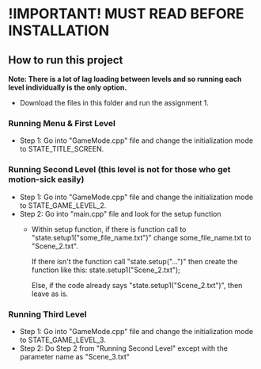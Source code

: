 # !IMPORTANT! MUST READ BEFORE INSTALLATION 

## How to run this project 

**Note: There is a lot of lag loading between levels and so running each level individually is the only option.**

* Download the files in this folder and run the assignment 1. 

### Running Menu & First Level

* Step 1: Go into "GameMode.cpp" file and change the initialization mode to STATE_TITLE_SCREEN. 
  
### Running Second Level (this level is not for those who get motion-sick easily)

* Step 1: Go into "GameMode.cpp" file and change the initialization mode to STATE_GAME_LEVEL_2. 
* Step 2: Go into "main.cpp" file and look for the setup function
  * Within setup function, if there is function call to "state.setup1("some_file_name.txt")"
    change some_file_name.txt to "Scene_2.txt".
    
    If there isn't the function call "state.setup("...")"  then create the function like this: 
    state.setup1("Scene_2.txt");
    
    Else, if the code already says "state.setup1("Scene_2.txt")", then leave as is. 
  
### Running Third Level

* Step 1: Go into "GameMode.cpp" file and change the initialization mode to STATE_GAME_LEVEL_3.
* Step 2: Do Step 2 from "Running Second Level" except with the parameter name as "Scene_3.txt"

